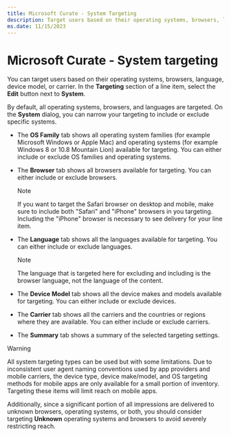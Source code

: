 ```yaml
---
title: Microsoft Curate - System Targeting
description: Target users based on their operating systems, browsers, language, device model, or carrier. By default, all operating systems, browsers, and languages are targeted.
ms.date: 11/15/2023
---
```


# Microsoft Curate - System targeting

You can target users based on their operating systems, browsers, language, device model, or carrier. In the **Targeting** section of a line item, select the **Edit** button next to **System**.

By default, all operating systems, browsers, and languages are targeted. On the **System** dialog, you can narrow your targeting to include or exclude specific systems.

- The **OS Family** tab shows all operating system families (for example Microsoft Windows or Apple Mac) and operating systems (for example Windows 8 or 10.8 Mountain Lion) available for targeting. You can either include or exclude OS families and operating systems.

- The **Browser** tab shows all browsers available for targeting. You can either include or exclude browsers.
  
  > [!NOTE]
  > If you want to target the Safari browser on desktop and mobile, make sure to include both "Safari" and "iPhone" browsers in you targeting. Including the "iPhone" browser is necessary to see delivery for your line item.

- The **Language** tab shows all the languages available for targeting. You can either include or exclude languages.
  
  > [!NOTE]
  > The language that is targeted here for excluding and including is the browser language, not the language of the content.

- The **Device Model** tab shows all the device makes and models available for targeting. You can either include or exclude devices.
- The **Carrier** tab shows all the carriers and the countries or regions where they are available. You can either include or exclude carriers.
- The **Summary** tab shows a summary of the selected targeting settings.

> [!WARNING]
> All system targeting types can be used but with some limitations. Due to inconsistent user agent naming conventions used by app providers and mobile carriers, the device type, device make/model, and OS targeting methods for mobile apps are only available for a small portion of inventory. Targeting these items will limit reach on mobile apps.
>
> Additionally, since a significant portion of all impressions are delivered to unknown browsers, operating systems, or both, you should consider targeting **Unknown** operating systems and browsers to avoid severely restricting reach.
